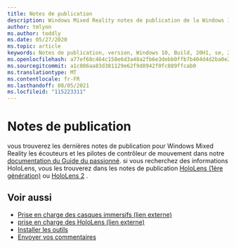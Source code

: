 ```yaml
---
title: Notes de publication
description: Windows Mixed Reality notes de publication de la Windows 10 mai 2020 Update (également appelée 2004).
author: tmlyon
ms.author: toddly
ms.date: 05/27/2020
ms.topic: article
keywords: Notes de publication, version, Windows 10, Build, 20H1, se, 2020, 2004 mai
ms.openlocfilehash: a77ef68c464c158e6d3a48a2fb6e3debb0ffb7b404d4d2ba0e2b566168be36cc
ms.sourcegitcommit: a1c086aa83d381129e62f9d8942f0fc889ffcab0
ms.translationtype: MT
ms.contentlocale: fr-FR
ms.lasthandoff: 08/05/2021
ms.locfileid: "115223311"
---
```

# <a name="release-notes"></a>Notes de publication

vous trouverez les dernières notes de publication pour Windows Mixed Reality les écouteurs et les pilotes de contrôleur de mouvement dans notre [documentation du Guide du passionné](/windows/mixed-reality/enthusiast-guide/mixed-reality-software). si vous recherchez des informations HoloLens, vous les trouverez dans les notes de publication [HoloLens (1ère génération)](/hololens/hololens1-release-notes) ou [HoloLens 2](/hololens/hololens-release-notes) .

## <a name="see-also"></a>Voir aussi
* [Prise en charge des casques immersifs (lien externe)](/windows/mixed-reality/enthusiast-guide/troubleshooting-windows-mixed-reality)
* [prise en charge des HoloLens (lien externe)](https://support.microsoft.com/products/hololens)
* [Installer les outils](../develop/install-the-tools.md)
* [Envoyer vos commentaires](/hololens/hololens-feedback)